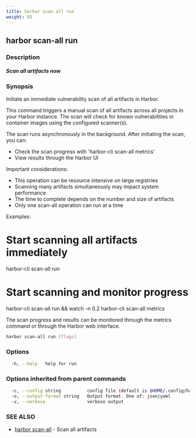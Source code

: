 ```yaml
---
title: harbor scan all run
weight: 95
---
```

## harbor scan-all run

### Description

##### Scan all artifacts now

### Synopsis

Initiate an immediate vulnerability scan of all artifacts in Harbor.

This command triggers a manual scan of all artifacts across all projects in your Harbor instance.
The scan will check for known vulnerabilities in container images using the configured scanner(s).

The scan runs asynchronously in the background. After initiating the scan, you can:
  - Check the scan progress with 'harbor-cli scan-all metrics'
  - View results through the Harbor UI 

Important considerations:
  - This operation can be resource intensive on large registries
  - Scanning many artifacts simultaneously may impact system performance
  - The time to complete depends on the number and size of artifacts
  - Only one scan-all operation can run at a time

Examples:
  # Start scanning all artifacts immediately
  harbor-cli scan-all run

  # Start scanning and monitor progress
  harbor-cli scan-all run && watch -n 0.2 harbor-cli scan-all metrics

The scan progress and results can be monitored through the metrics command
or through the Harbor web interface.

```sh
harbor scan-all run [flags]
```

### Options

```sh
  -h, --help   help for run
```

### Options inherited from parent commands

```sh
  -c, --config string          config file (default is $HOME/.config/harbor-cli/config.yaml)
  -o, --output-format string   Output format. One of: json|yaml
  -v, --verbose                verbose output
```

### SEE ALSO

* [harbor scan-all](harbor-scan-all.md)	 - Scan all artifacts

